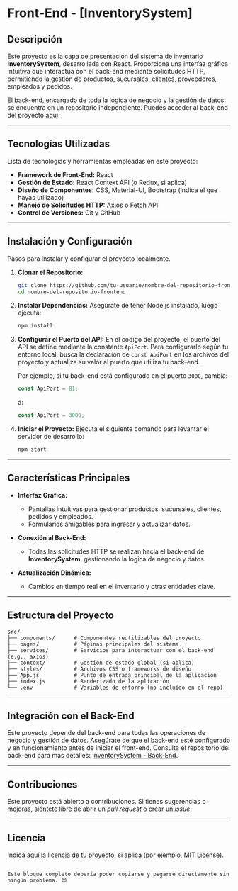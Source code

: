 
# **Front-End - [InventorySystem]**

## **Descripción**

Este proyecto es la capa de presentación del sistema de inventario **InventorySystem**, desarrollada con React. Proporciona una interfaz gráfica intuitiva que interactúa con el back-end mediante solicitudes HTTP, permitiendo la gestión de productos, sucursales, clientes, proveedores, empleados y pedidos.

El back-end, encargado de toda la lógica de negocio y la gestión de datos, se encuentra en un repositorio independiente. Puedes acceder al back-end del proyecto [aquí](https://github.com/tu-usuario/nombre-del-repositorio-backend).

---

## **Tecnologías Utilizadas**

Lista de tecnologías y herramientas empleadas en este proyecto:

- **Framework de Front-End:** React
- **Gestión de Estado:** React Context API (o Redux, si aplica)
- **Diseño de Componentes:** CSS, Material-UI, Bootstrap (indica el que hayas utilizado)
- **Manejo de Solicitudes HTTP:** Axios o Fetch API
- **Control de Versiones:** Git y GitHub

---

## **Instalación y Configuración**

Pasos para instalar y configurar el proyecto localmente.

1. **Clonar el Repositorio:**
   ```bash
   git clone https://github.com/tu-usuario/nombre-del-repositorio-frontend.git
   cd nombre-del-repositorio-frontend
   ```

2. **Instalar Dependencias:**
   Asegúrate de tener Node.js instalado, luego ejecuta:
   ```bash
   npm install
   ```

3. **Configurar el Puerto del API:**
   En el código del proyecto, el puerto del API se define mediante la constante `ApiPort`. Para configurarlo según tu entorno local, busca la declaración de `const ApiPort` en los archivos del proyecto y actualiza su valor al puerto que utiliza tu back-end.

   Por ejemplo, si tu back-end está configurado en el puerto `3000`, cambia:
   ```javascript
   const ApiPort = 81;
   ```
   a:
   ```javascript
   const ApiPort = 3000;
   ```

4. **Iniciar el Proyecto:**
   Ejecuta el siguiente comando para levantar el servidor de desarrollo:
   ```bash
   npm start
   ```

---

## **Características Principales**

- **Interfaz Gráfica:**
  - Pantallas intuitivas para gestionar productos, sucursales, clientes, pedidos y empleados.
  - Formularios amigables para ingresar y actualizar datos.
  
- **Conexión al Back-End:**
  - Todas las solicitudes HTTP se realizan hacia el back-end de **InventorySystem**, gestionando la lógica de negocio y datos.

- **Actualización Dinámica:**
  - Cambios en tiempo real en el inventario y otras entidades clave.

---

## **Estructura del Proyecto**

```plaintext
src/
├── components/      # Componentes reutilizables del proyecto
├── pages/           # Páginas principales del sistema
├── services/        # Servicios para interactuar con el back-end (e.g., axios)
├── context/         # Gestión de estado global (si aplica)
├── styles/          # Archivos CSS o frameworks de diseño
├── App.js           # Punto de entrada principal de la aplicación
├── index.js         # Renderizado de la aplicación
└── .env             # Variables de entorno (no incluído en el repo)
```

---

## **Integración con el Back-End**

Este proyecto depende del back-end para todas las operaciones de negocio y gestión de datos. Asegúrate de que el back-end esté configurado y en funcionamiento antes de iniciar el front-end. Consulta el repositorio del back-end para más detalles: [InventorySystem - Back-End](https://github.com/tu-usuario/nombre-del-repositorio-backend).

---

## **Contribuciones**

Este proyecto está abierto a contribuciones. Si tienes sugerencias o mejoras, siéntete libre de abrir un *pull request* o crear un *issue*.

---

## **Licencia**

Indica aquí la licencia de tu proyecto, si aplica (por ejemplo, MIT License).
``` 

Este bloque completo debería poder copiarse y pegarse directamente sin ningún problema. 😊
